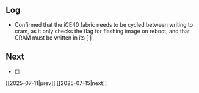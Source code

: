 ## Log
- Confirmed that the iCE40 fabric needs to be cycled between writing to cram, as it only checks the flag for flashing image on reboot, and that CRAM must be written in its [ ]
## Next
- [ ]

[[2025-07-11|prev]] [[2025-07-15|next]]
